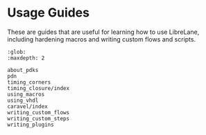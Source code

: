 # Usage Guides

These are guides that are useful for learning how to use LibreLane, including
hardening macros and writing custom flows and scripts.

```{toctree}
:glob:
:maxdepth: 2

about_pdks
pdn
timing_corners
timing_closure/index
using_macros
using_vhdl
caravel/index
writing_custom_flows
writing_custom_steps
writing_plugins
```

